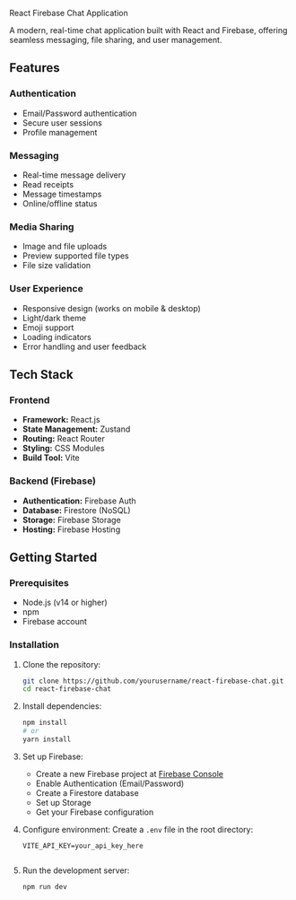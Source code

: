 React Firebase Chat Application

A modern, real-time chat application built with React and Firebase, offering seamless messaging, file sharing, and user management.

## Features

### Authentication
- Email/Password authentication
- Secure user sessions
- Profile management

### Messaging
- Real-time message delivery
- Read receipts
- Message timestamps
- Online/offline status

### Media Sharing
- Image and file uploads
- Preview supported file types
- File size validation

### User Experience
- Responsive design (works on mobile & desktop)
- Light/dark theme
- Emoji support
- Loading indicators
- Error handling and user feedback

## Tech Stack

### Frontend
- **Framework:** React.js
- **State Management:** Zustand
- **Routing:** React Router
- **Styling:** CSS Modules
- **Build Tool:** Vite

### Backend (Firebase)
- **Authentication:** Firebase Auth
- **Database:** Firestore (NoSQL)
- **Storage:** Firebase Storage
- **Hosting:** Firebase Hosting

## Getting Started

### Prerequisites
- Node.js (v14 or higher)
- npm 
- Firebase account

### Installation

1. Clone the repository:
   ```bash
   git clone https://github.com/yourusername/react-firebase-chat.git
   cd react-firebase-chat
   ```

2. Install dependencies:
   ```bash
   npm install
   # or
   yarn install
   ```

3. Set up Firebase:
   - Create a new Firebase project at [Firebase Console](https://console.firebase.google.com/)
   - Enable Authentication (Email/Password)
   - Create a Firestore database
   - Set up Storage
   - Get your Firebase configuration

4. Configure environment:
   Create a `.env` file in the root directory:
   ```env
   VITE_API_KEY=your_api_key_here


5. Run the development server:
   ```bash
   npm run dev
 
   ```

